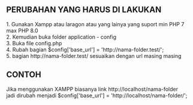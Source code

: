 <h2>PERUBAHAN YANG HARUS DI LAKUKAN</h2>
1. Gunakan Xampp atau laragon atau yang lainya yang suport min PHP 7 max PHP 8.0<br>
2. Kemudian buka folder application - config<br>
3. Buka file config.php<br>
4. Rubah bagian $config['base_url'] = 'http://nama-folder.test/';<br>
5. bagian http://nama-folder.test/ sesuaikan dengan url masing masing<br>

<h2>CONTOH</h2>
Jika menggunakan XAMPP biasanya link http://localhost/nama-folder<br>
jadi dirubah menjadi $config['base_url'] = 'http://localhost/nama-folder/';
